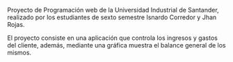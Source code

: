 Proyecto de Programación web de la Universidad Industrial de Santander, realizado por los estudiantes de sexto semestre Isnardo Corredor y Jhan Rojas.

El proyecto consiste en una aplicación que controla los ingresos y gastos del cliente, además, mediante una gráfica muestra el balance general de los mismos.